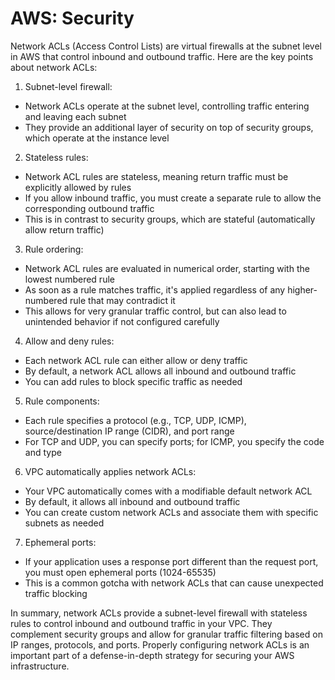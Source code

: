 # AWS: Security

Network ACLs (Access Control Lists) are virtual firewalls at the subnet level in AWS that control inbound and outbound traffic. Here are the key points about network ACLs:

1. Subnet-level firewall:
- Network ACLs operate at the subnet level, controlling traffic entering and leaving each subnet
- They provide an additional layer of security on top of security groups, which operate at the instance level

2. Stateless rules:
- Network ACL rules are stateless, meaning return traffic must be explicitly allowed by rules
- If you allow inbound traffic, you must create a separate rule to allow the corresponding outbound traffic
- This is in contrast to security groups, which are stateful (automatically allow return traffic)

3. Rule ordering:
- Network ACL rules are evaluated in numerical order, starting with the lowest numbered rule
- As soon as a rule matches traffic, it's applied regardless of any higher-numbered rule that may contradict it
- This allows for very granular traffic control, but can also lead to unintended behavior if not configured carefully

4. Allow and deny rules:
- Each network ACL rule can either allow or deny traffic
- By default, a network ACL allows all inbound and outbound traffic
- You can add rules to block specific traffic as needed

5. Rule components:
- Each rule specifies a protocol (e.g., TCP, UDP, ICMP), source/destination IP range (CIDR), and port range
- For TCP and UDP, you can specify ports; for ICMP, you specify the code and type

6. VPC automatically applies network ACLs:
- Your VPC automatically comes with a modifiable default network ACL
- By default, it allows all inbound and outbound traffic
- You can create custom network ACLs and associate them with specific subnets as needed

7. Ephemeral ports:
- If your application uses a response port different than the request port, you must open ephemeral ports (1024-65535)
- This is a common gotcha with network ACLs that can cause unexpected traffic blocking

In summary, network ACLs provide a subnet-level firewall with stateless rules to control inbound and outbound traffic in your VPC. They complement security groups and allow for granular traffic filtering based on IP ranges, protocols, and ports. Properly configuring network ACLs is an important part of a defense-in-depth strategy for securing your AWS infrastructure.
